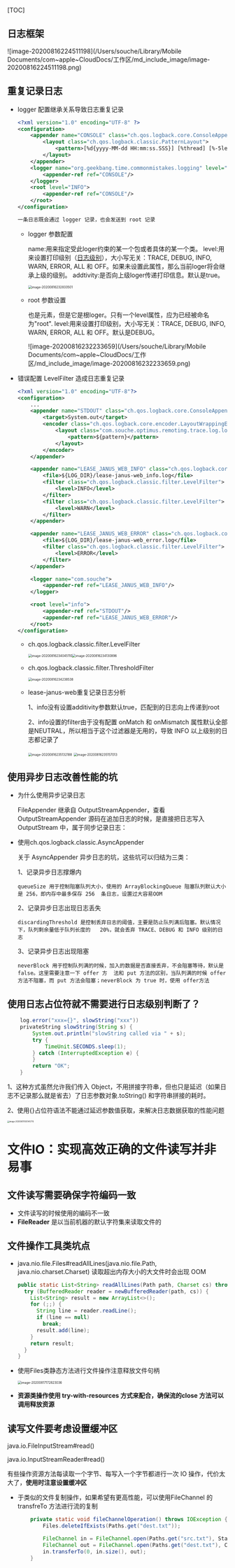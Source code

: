 [TOC]



## 日志框架

![image-20200816224511198](/Users/souche/Library/Mobile Documents/com~apple~CloudDocs/工作区/md_include_image/image-20200816224511198.png)

## 重复记录日志

- logger 配置继承关系导致日志重复记录

  ```xml
  <?xml version="1.0" encoding="UTF-8" ?>
  <configuration>
      <appender name="CONSOLE" class="ch.qos.logback.core.ConsoleAppender">
          <layout class="ch.qos.logback.classic.PatternLayout">
              <pattern>[%d{yyyy-MM-dd HH:mm:ss.SSS}] [%thread] [%-5level] [%msg%n]</pattern>
          </layout>
      </appender>
      <logger name="org.geekbang.time.commonmistakes.logging" level="DEBUG">
          <appender-ref ref="CONSOLE"/>
      </logger>
      <root level="INFO">
          <appender-ref ref="CONSOLE"/>
      </root>
  </configuration>
  
  一条日志既会通过 logger 记录，也会发送到 root 记录
  ```

  - logger 参数配置

    name:用来指定受此loger约束的某一个包或者具体的某一个类。
    level:用来设置打印级别（[日志级别](http://blog.csdn.net/wang_yunj/article/details/43793975)），大小写无关：TRACE, DEBUG, INFO, WARN, ERROR, ALL 和 OFF。如果未设置此属性，那么当前loger将会继承上级的级别。
    addtivity:是否向上级loger传递打印信息。默认是true。

    <img src="/Users/souche/Library/Mobile Documents/com~apple~CloudDocs/工作区/md_include_image/image-20200816232833501.png" alt="image-20200816232833501" style="zoom:50%;" />

  - root 参数设置

    也是<loger>元素，但是它是根loger。只有一个level属性，应为已经被命名为"root".
    level:用来设置打印级别，大小写无关：TRACE, DEBUG, INFO, WARN, ERROR, ALL 和 OFF。默认是DEBUG。

    ![image-20200816232233659](/Users/souche/Library/Mobile Documents/com~apple~CloudDocs/工作区/md_include_image/image-20200816232233659.png)

- 错误配置 LevelFilter 造成日志重复记录

  ```xml
  <?xml version="1.0" encoding="UTF-8"?>
  <configuration>
      ...
      <appender name="STDOUT" class="ch.qos.logback.core.ConsoleAppender">
          <target>System.out</target>
          <encoder class="ch.qos.logback.core.encoder.LayoutWrappingEncoder">
              <layout class="com.souche.optimus.remoting.trace.log.logback.TraceIdPatternLogbackLayout">
                  <pattern>${pattern}</pattern>
              </layout>
          </encoder>
      </appender>
  
      <appender name="LEASE_JANUS_WEB_INFO" class="ch.qos.logback.core.rolling.RollingFileAppender">
          <file>${LOG_DIR}/lease-janus-web_info.log</file>
          <filter class="ch.qos.logback.classic.filter.LevelFilter">
              <level>INFO</level>
          </filter>
          <filter class="ch.qos.logback.classic.filter.LevelFilter">
              <level>WARN</level>
          </filter>
      </appender>
  
      <appender name="LEASE_JANUS_WEB_ERROR" class="ch.qos.logback.core.rolling.RollingFileAppender">
          <file>${LOG_DIR}/lease-janus-web_error.log</file>
          <filter class="ch.qos.logback.classic.filter.LevelFilter">
              <level>ERROR</level>
          </filter>
      </appender>
  
      <logger name="com.souche">
          <appender-ref ref="LEASE_JANUS_WEB_INFO"/>
      </logger>
  
      <root level="info">
          <appender-ref ref="STDOUT"/>
          <appender-ref ref="LEASE_JANUS_WEB_ERROR"/>
      </root>
  </configuration>
  ```

  - ch.qos.logback.classic.filter.LevelFilter

    <img src="/Users/souche/Library/Mobile Documents/com~apple~CloudDocs/工作区/md_include_image/image-20200816234045110.png" alt="image-20200816234045110" style="zoom:50%;" /><img src="/Users/souche/Library/Mobile Documents/com~apple~CloudDocs/工作区/md_include_image/image-20200816234130896.png" alt="image-20200816234130896" style="zoom:50%;" />

  - ch.qos.logback.classic.filter.ThresholdFilter

    <img src="/Users/souche/Library/Mobile Documents/com~apple~CloudDocs/工作区/md_include_image/image-20200816234238538.png" alt="image-20200816234238538" style="zoom:50%;" />

  - lease-janus-web重复记录日志分析

    1、info没有设置additivity参数默认true，匹配到的日志向上传递到root

    2、info设置的filter由于没有配置 onMatch 和 onMismatch 属性默认全部是NEUTRAL，所以相当于这个过滤器是无用的，导致 INFO 以上级别的日志都记录了

    <img src="/Users/souche/Library/Mobile Documents/com~apple~CloudDocs/工作区/md_include_image/image-20200816235132188.png" alt="image-20200816235132188" style="zoom:50%;" />

    <img src="/Users/souche/Library/Mobile Documents/com~apple~CloudDocs/工作区/md_include_image/image-20200816235157013.png" alt="image-20200816235157013" style="zoom:50%;" />

## 使用异步日志改善性能的坑

  - 为什么使用异步记录日志

     FileAppender 继承自 OutputStreamAppender，查看 OutputStreamAppender 源码在追加日志的时候，是直接把日志写入 OutputStream 中，属于同步记录日志：

  - 使用ch.qos.logback.classic.AsyncAppender

    关于 AsyncAppender 异步日志的坑，这些坑可以归结为三类：

    1、记录异步日志撑爆内

    	queueSize 用于控制阻塞队列大小，使用的 ArrayBlockingQueue 阻塞队列默认大小是 256，即内存中最多保存 256 	条日志，设置过大容易OOM

    2、记录异步日志出现日志丢失

    	discardingThreshold 是控制丢弃日志的阈值，主要是防止队列满后阻塞。默认情况下，队列剩余量低于队列长度的 	20%，就会丢弃 TRACE、DEBUG 和 INFO 级别的日志

    3、记录异步日志出现阻塞

    	neverBlock 用于控制队列满的时候，加入的数据是否直接丢弃，不会阻塞等待，默认是false。这里需要注意一下 offer 方	法和 put 方法的区别，当队列满的时候 offer 方法不阻塞，而 put 方法会阻塞；neverBlock 为 true 时，使用 offer方法

## 使用日志占位符就不需要进行日志级别判断了？

```java
    log.error("xxx={}", slowString("xxx"))
    privateString slowString(String s) {
        System.out.println("slowString called via " + s);
        try {
            TimeUnit.SECONDS.sleep(1);
        } catch (InterruptedException e) {
        }
        return "OK";
    }
```

1、这种方式虽然允许我们传入 Object，不用拼接字符串，但也只是延迟（如果日志不记录那么就是省去）了日志参数对象.toString() 和字符串拼接的耗时。

2、使用{}占位符语法不能通过延迟参数值获取，来解决日志数据获取的性能问题

<img src="/Users/souche/Library/Mobile Documents/com~apple~CloudDocs/工作区/md_include_image/image-20200817005145776.png" alt="image-20200817005145776" style="zoom:30%;" />

# 文件IO：实现高效正确的文件读写并非易事

## 文件读写需要确保字符编码一致

- 文件读写的时候使用的编码不一致
- **FileReader** 是以当前机器的默认字符集来读取文件的

## 文件操作工具类坑点

- java.nio.file.Files#readAllLines(java.nio.file.Path, java.nio.charset.Charset) 读取超出内存大小的大文件时会出现 OOM

  ```java
  public static List<String> readAllLines(Path path, Charset cs) throws IOException {
    try (BufferedReader reader = newBufferedReader(path, cs)) {
      List<String> result = new ArrayList<>();
      for (;;) {
        String line = reader.readLine();
        if (line == null)
          break;
        result.add(line);
      }
      return result;
    }
  }
  ```

- 使用Files类静态方法进行文件操作注意释放文件句柄

  <img src="/Users/souche/Library/Mobile Documents/com~apple~CloudDocs/工作区/md_include_image/image-20200817172823036.png" alt="image-20200817172823036" style="zoom:50%;" />

- **资源类操作使用 try-with-resources 方式来配合，确保流的close 方法可以调用释放资源**

## 读写文件要考虑设置缓冲区

java.io.FileInputStream#read()

java.io.InputStreamReader#read()

有些操作资源方法每读取一个字节、每写入一个字节都进行一次 IO 操作，代价太大了，**使用时注意设置缓冲区**

- 于类似的文件复制操作，如果希望有更高性能，可以使用FileChannel 的 transfreTo 方法进行流的复制

  ```java
      private static void fileChannelOperation() throws IOException {
          Files.deleteIfExists(Paths.get("dest.txt"));
  
          FileChannel in = FileChannel.open(Paths.get("src.txt"), StandardOpenOption.READ);
          FileChannel out = FileChannel.open(Paths.get("dest.txt"), CREATE, WRITE);
          in.transferTo(0, in.size(), out);
      }
  ```

  